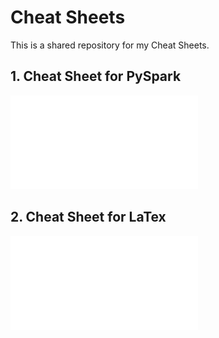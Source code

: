 
# **Cheat Sheets**

This is a shared repository for my Cheat Sheets. 

## **1. Cheat Sheet for PySpark**

![pyspark](cheatSheet_pyspark.pdf)

## **2. Cheat Sheet for LaTex**

![latex](cheatSheet_latex1.pdf)


